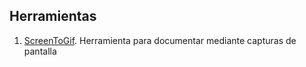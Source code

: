 ## Herramientas
1. [ScreenToGif](https://www.screentogif.com/). Herramienta para documentar mediante capturas de pantalla